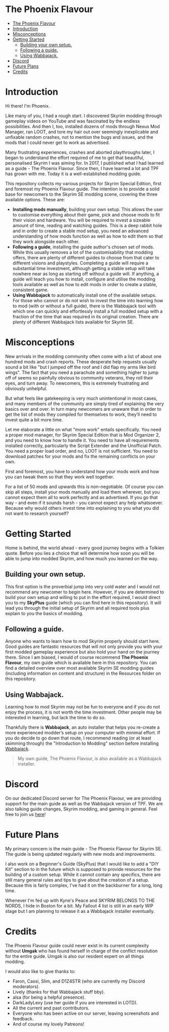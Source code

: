 # The Phoenix Flavour

- [The Phoenix Flavour](#the-phoenix-flavour)
- [Introduction](#introduction)
- [Misconceptions](#misconceptions)
- [Getting Started](#getting-started)
  - [Building your own setup.](#building-your-own-setup)
  - [Following a guide.](#following-a-guide)
  - [Using Wabbajack.](#using-wabbajack)
- [Discord](#discord)
- [Future Plans](#future-plans)
- [Credits](#credits)

# Introduction

Hi there! I'm Phoenix.

Like many of you, I had a rough start. I discovered Skyrim modding through gameplay videos on YouTube and was fascinated by the endless possibilities. And then I, too, installed dozens of mods through Nexus Mod Manager, ran LOOT, and tore my hair out over seemingly inexplicable and unfixable random crashes, not to mention the bugs and issues, and the mods that I could never get to work as advertised.

Many frustrating experiences, crashes and aborted playthroughs later, I began to understand the effort required of me to get that beautiful, personalised Skyrim I was aiming for. In 2017, I published what I had learned as a guide - The Phoenix Flavour. Since then, I have learned a lot and TPF has grown with me. Today it is a well-established modding guide.

This repository collects my various projects for Skyrim Special Edition, first and foremost my Phoenix Flavour guide. The intention is to provide a solid base for newcomers to the Skyrim SE modding scene, covering the three available options. These are:

- **Installing mods manually**, building your own setup. This allows the user to customise everything about their game, pick and choose mods to fit their vision and hardware. You will be required to invest a sizeable amount of time, reading and watching guides. This is a deep rabbit hole and in order to create a stable mod setup, you need an advanced understanding of how mods function as well as how to edit them so that they work alongside each other.
- **Following a guide**, installing the guide author's chosen set of mods. While this usually removes a lot of the customisability that modding offers, there are plenty of different guides to choose from that cater to different visions and playstyles. Completing a guide will require a substantial time investment, although getting a stable setup will take nowhere near as long as starting off without a guide will. If anything, a guide will teach you how to install, configure and utilise the modding tools available as well as how to edit mods in order to create a stable, consistent game.
- **Using Wabbajack** to automatically install one of the available setups. For those who cannot or do not wish to invest the time into learning how to mod (with or without a full guide), there is the Wabbajack tool with which one can quickly and effortlessly install a full modded setup with a fraction of the time that was required in its original creation. There are plenty of different Wabbajack lists available for Skyrim SE.

# Misconceptions

New arrivals in the modding community often come with a list of about one hundred mods and crash reports. These desperate help requests usually sound a bit like "but I jumped off the roof and I did flap my arms like bird wings". The fact that you need a parachute and something higher to jump off of seems so painfully obvious to community veterans, they roll their eyes, and turn away. To newcomers, this is extremely frustrating and obviously unhelpful.

But what feels like gatekeeping is very much unintentional in most cases, and many members of the community are simply tired of explaining the very basics over and over. In turn many newcomers are unaware that in order to get the list of mods they compiled for themselves to work, they’ll need to invest quite a bit more time.

Let me elaborate a little on what "more work" entails specifically. You need a proper mod manager, for Skyrim Special Edition that is Mod Organizer 2, and you need to know how to handle it. You need to have all requirements installed correctly, particularly the Script Extender and the Unofficial Patch. You need a proper load order, and no, LOOT is not sufficient. You need to download patches for your mods and fix the remaining conflicts on your own.

First and foremost, you have to understand how your mods work and how you can tweak them so that they work well together.

For a list of 50 mods and upwards this is non-negotiable. Of course you can skip all steps, install your mods manually and load them wherever, but you cannot expect them all to work perfectly and as advertised. If you go that way - and even if it sounds harsh - you cannot expect any help whatsoever. Because why would others invest time into explaining to you what you did not want to research yourself?

# Getting Started

Home is behind, the world ahead - every good journey begins with a Tolkien quote. Before you lies a choice that will determine how soon you will be able to jump into modded Skyrim, and how much you learned on the way.

## Building your own setup.

This first option is the proverbial jump into very cold water and I would not recommend any newcomer to begin here. However, if you are determined to build your own setup and willing to put in the effort required, I would direct you to my **SkyPlus** guide (which you can find here in this repository). It will lead you through the initial setup of Skyrim and all required tools plus explain to you the basics of modding.

## Following a guide.

Anyone who wants to learn how to mod Skyrim properly should start here. Good guides are fantastic resources that will not only provide you with your first modded gameplay experience but also hold your hand on the journey there. Since I am biased, I would of course recommend **The Phoenix Flavour**, my own guide which is available here in this repository. You can find a detailed overview over most available Skyrim SE modding guides (including information on content and structure) in the Resources folder on this repository.

## Using Wabbajack.

Learning how to mod Skyrim may not be fun to everyone and if you do not enjoy the process, it is not worth the time investment. Other people may be interested in learning, but lack the time to do so.

Thankfully there is **Wabbajack**, an auto installer that helps you re-create a more experienced modder’s setup on your computer with minimal effort. If you do decide to go down that route, I recommend reading (or at least skimming through) the "Introduction to Modding" section before installing [Wabbajack](https://www.wabbajack.org/).

> My own guide, The Phoenix Flavour, is also available as a Wabbajack installer.

# Discord

On our dedicated Discord server for The Phoenix Flavour, we are providing support for the main guide as well as the Wabbajack version of TPF. We are also talking guide changes, Skyrim modding, and gaming in general. Feel free to join us [here](https://discord.gg/BpwXX5f)!

# Future Plans

My primary concern is the main guide - The Phoenix Flavour for Skyrim SE. The guide is being updated regularly with new mods and improvements.

I also work on a Beginner's Guide (SkyPlus) that I would like to add a "DIY Kit" section to in the future which is supposed to provide resources for the building of a custom setup. While it cannot contain any specifics, there are still many general rules and tips to give about the creation of a setup. Because this is fairly complex, I've had it on the backburner for a long, long time.

Whenever I'm fed up with Kyne's Peace and SKYRIM BELONGS TO THE NORDS, I hide in Boston for a bit. My Fallout 4 list is still in an early WIP stage but I am planning to release it as a Wabbajack installer eventually.

# Credits

The Phoenix Flavour guide could never exist in its current complexity without **Umgak** who has found herself in charge of the conflict resolution for the entire guide. Umgak is also our resident expert on all things modding.

I would also like to give thanks to:
- Faron, Cassi, Slim, and D1Z4STR (who are currently my Discord moderators).
- Lively (thanks for that Wabbajack stuff bby).
- alsa (for being a helpful presence).
- DarkLadyLexy (use her guide if you are interested in LOTD).
- All the current and past contributors.
- Everyone who has been active on our server, leaving screenshots and feedback.
- And of course my lovely Patreons!